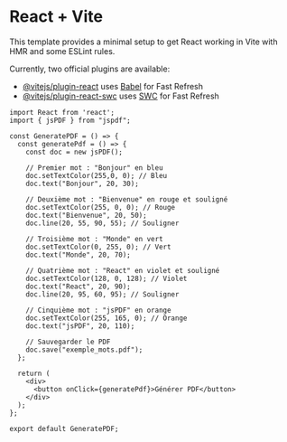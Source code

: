 # React + Vite

This template provides a minimal setup to get React working in Vite with HMR and some ESLint rules.

Currently, two official plugins are available:

- [@vitejs/plugin-react](https://github.com/vitejs/vite-plugin-react/blob/main/packages/plugin-react/README.md) uses [Babel](https://babeljs.io/) for Fast Refresh
- [@vitejs/plugin-react-swc](https://github.com/vitejs/vite-plugin-react-swc) uses [SWC](https://swc.rs/) for Fast Refresh







```
import React from 'react';
import { jsPDF } from "jspdf";

const GeneratePDF = () => {
  const generatePdf = () => {
    const doc = new jsPDF();

    // Premier mot : "Bonjour" en bleu
    doc.setTextColor(255,0, 0); // Bleu
    doc.text("Bonjour", 20, 30);

    // Deuxième mot : "Bienvenue" en rouge et souligné
    doc.setTextColor(255, 0, 0); // Rouge
    doc.text("Bienvenue", 20, 50);
    doc.line(20, 55, 90, 55); // Souligner

    // Troisième mot : "Monde" en vert
    doc.setTextColor(0, 255, 0); // Vert
    doc.text("Monde", 20, 70);

    // Quatrième mot : "React" en violet et souligné
    doc.setTextColor(128, 0, 128); // Violet
    doc.text("React", 20, 90);
    doc.line(20, 95, 60, 95); // Souligner

    // Cinquième mot : "jsPDF" en orange
    doc.setTextColor(255, 165, 0); // Orange
    doc.text("jsPDF", 20, 110);

    // Sauvegarder le PDF
    doc.save("exemple_mots.pdf");
  };

  return (
    <div>
      <button onClick={generatePdf}>Générer PDF</button>
    </div>
  );
};

export default GeneratePDF;

```